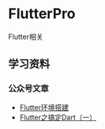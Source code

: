 # FlutterPro
Flutter相关

## 学习资料

### 公众号文章

- [Flutter环境搭建](https://mp.weixin.qq.com/s/EO5c839JHQPaM4g82rvanA)
- [Flutter之搞定Dart（一）](https://mp.weixin.qq.com/s/skXbL-eXZiPD5gHcN6CKAg)